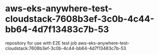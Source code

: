 # aws-eks-anywhere-test-cloudstack-7608b3ef-3c0b-4c44-bb64-4d7f13483c7b-53
repository for use with E2E test job aws-eks-anywhere-test-cloudstack:7608b3ef-3c0b-4c44-bb64-4d7f13483c7b-53
